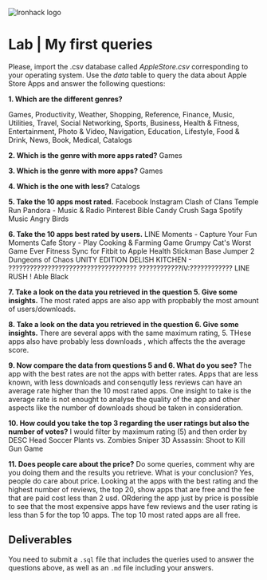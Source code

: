 ![Ironhack logo](https://i.imgur.com/1QgrNNw.png)

# Lab | My first queries

Please, import the .csv database called *AppleStore.csv* corresponding to your operating system. Use the *data* table to query the data about Apple Store Apps and answer the following questions: 

**1. Which are the different genres?**

Games, Productivity, Weather, Shopping, Reference, Finance, Music, Utilities, Travel, Social Networking, Sports, Business, Health & Fitness, Entertainment, Photo & Video, Navigation, Education, Lifestyle, Food & Drink, News, Book, Medical, Catalogs

**2. Which is the genre with more apps rated?**
Games

**3. Which is the genre with more apps?**
Games


**4. Which is the one with less?**
Catalogs


**5. Take the 10 apps most rated.**
Facebook
Instagram
Clash of Clans
Temple Run
Pandora - Music & Radio
Pinterest
Bible
Candy Crush Saga
Spotify Music
Angry Birds


**6. Take the 10 apps best rated by users.**
LINE Moments - Capture Your Fun Moments
Cafe Story - Play Cooking & Farming Game
Grumpy Cat's Worst Game Ever
Fitness Sync for Fitbit to Apple Health
Stickman Base Jumper 2
Dungeons of Chaos UNITY EDITION
DELISH KITCHEN - ????????????????????????????????????
????????????IV:????????????
LINE RUSH !
Able Black

**7. Take a look on the data you retrieved in the question 5. Give some insights.**
The most rated apps are also app with propbably the most amount of users/downloads.

**8. Take a look on the data you retrieved in the question 6. Give some insights.**
There are several apps with the same maximum rating, 5. THese apps also have probably less downloads , which affects the the average score.

**9. Now compare the data from questions 5 and 6. What do you see?**
The app with the best rates are not the apps with better rates. Apps that are less known, with less downloads and consenqutly less reviews can have an average rate higher than the 10 most rated apps. One insight to take is the average rate is not enought to analyse the quality of the app and other aspects like the number of downloads shoud be taken in consideration.


**10. How could you take the top 3 regarding the user ratings but also the number of votes?**
I would filter by maximum rating (5) and then order by DESC
Head Soccer
Plants vs. Zombies
Sniper 3D Assassin: Shoot to Kill Gun Game

**11. Does people care about the price?** Do some queries, comment why are you doing them and the results you retrieve. What is your conclusion?
Yes, people do care about price. Looking at the apps with the best rating and the highest number of reviews, the top 20, show apps that are free and the fee that are paid cost less than 2 usd. 
ORdering the app just by price is possible to see that the most expensive apps have few reviews and the user rating is less than 5 for the top 10 apps. The top 10 most rated apps are all free.

## Deliverables 
You need to submit a `.sql` file that includes the queries used to answer the questions above, as well as an `.md` file including your answers. 
